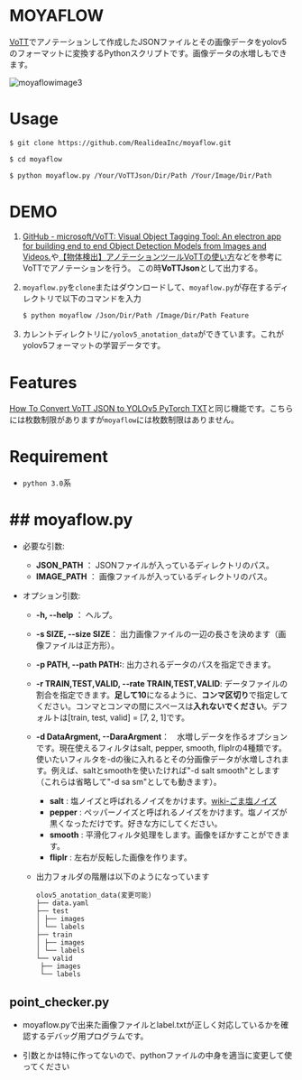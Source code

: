 # MOYAFLOW

[VoTT](https://github.com/microsoft/VoTT)でアノテーションして作成したJSONファイルとその画像データをyolov5のフォーマットに変換するPythonスクリプトです。画像データの水増しもできます。

![moyaflowimage3](https://user-images.githubusercontent.com/69300459/165578664-99d080e1-66f7-4464-bcd7-74845f67d21f.png)

# Usage

```bash
$ git clone https://github.com/RealideaInc/moyaflow.git
```

```bash
$ cd moyaflow
```

```bash
$ python moyaflow.py /Your/VoTTJson/Dir/Path /Your/Image/Dir/Path  
```

# DEMO

1. [GitHub - microsoft/VoTT: Visual Object Tagging Tool: An electron app for building end to end Object Detection Models from Images and Videos.](https://github.com/microsoft/VoTT)や[【物体検出】アノテーションツールVoTTの使い方](https://sleepless-se.net/2019/06/21/how-to-use-vott/)などを参考にVoTTでアノテーションを行う。
   この時**VoTTJson**として出力する。

2. `moyaflow.py`を`clone`またはダウンロードして、`moyaflow.py`が存在するディレクトリで以下のコマンドを入力
   
   ```bash
   $ python moyaflow /Json/Dir/Path /Image/Dir/Path Feature 
   ```

3. カレントディレクトリに`/yolov5_anotation_data`ができています。これがyolov5フォーマットの学習データです。

# Features

[How To Convert VoTT JSON to YOLOv5 PyTorch TXT](https://roboflow.com/convert/vott-json-to-yolov5-pytorch-txt)と同じ機能です。こちらには枚数制限がありますが`moyaflow`には枚数制限はありません。

# Requirement

* `python 3.0`系

# ## moyaflow.py

- 必要な引数:
  
  - **JSON_PATH** ：           JSONファイルが入っているディレクトリのパス。
  - **IMAGE_PATH** ：          画像ファイルが入っているディレクトリのパス。

- オプション引数:
  
  - **-h, --help**    ：        ヘルプ。
  
  - **-s SIZE, --size SIZE**：  出力画像ファイルの一辺の長さを決めます（画像ファイルは正方形）。
  
  - **-p PATH, --path PATH:**: 出力されるデータのパスを指定できます。
  
  - **-r TRAIN,TEST,VALID, --rate TRAIN,TEST,VALID**: データファイルの割合を指定できます。**足して10**になるように、**コンマ区切り**で指定してください。コンマとコンマの間にスペースは**入れないでください**。デフォルトは\[train, test, valid\] = [7, 2, 1]です。
  
  - **-d DataArgment, --DaraArgment**：　水増しデータを作るオプションです。現在使えるフィルタはsalt, pepper, smooth, fliplrの4種類です。使いたいフィルタを-dの後に入れるとその分画像データが水増しされます。例えば、saltとsmoothを使いたければ"-d salt smooth"とします（これらは省略して"-d sa sm"としても動きます）。
    
    - **salt** : 塩ノイズと呼ばれるノイズをかけます。[wiki-ごま塩ノイズ](https://ja.wikipedia.org/wiki/%E3%81%94%E3%81%BE%E5%A1%A9%E3%83%8E%E3%82%A4%E3%82%BA)
    - **pepper** : ペッパーノイズと呼ばれるノイズをかけます。塩ノイズが黒くなっただけです。好きな方にしてください。
    - **smooth** : 平滑化フィルタ処理をします。画像をぼかすことができます。
    - **fliplr** : 左右が反転した画像を作ります。
  
  - 出力フォルダの階層は以下のようになっています
    
    ```
    olov5_anotation_data(変更可能)
    ├── data.yaml
    ├── test
    │ ├── images
    │ └── labels
    ├── train
    │ ├── images
    │ └── labels
    └── valid
     ├── images
     └── labels
    ```

## point_checker.py

- moyaflow.pyで出来た画像ファイルとlabel.txtが正しく対応しているかを確認するデバッグ用プログラムです。

- 引数とかは特に作ってないので、pythonファイルの中身を適当に変更して使ってください

